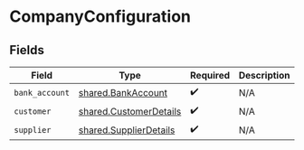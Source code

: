 # CompanyConfiguration


## Fields

| Field                                                            | Type                                                             | Required                                                         | Description                                                      |
| ---------------------------------------------------------------- | ---------------------------------------------------------------- | ---------------------------------------------------------------- | ---------------------------------------------------------------- |
| `bank_account`                                                   | [shared.BankAccount](../../models/shared/bankaccount.md)         | :heavy_check_mark:                                               | N/A                                                              |
| `customer`                                                       | [shared.CustomerDetails](../../models/shared/customerdetails.md) | :heavy_check_mark:                                               | N/A                                                              |
| `supplier`                                                       | [shared.SupplierDetails](../../models/shared/supplierdetails.md) | :heavy_check_mark:                                               | N/A                                                              |